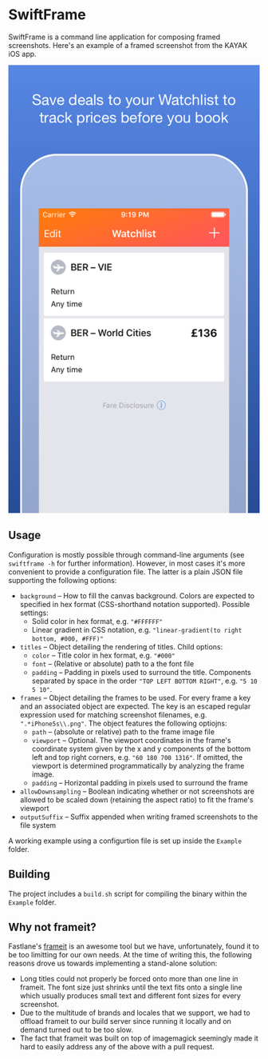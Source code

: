 # SwiftFrame

SwiftFrame is a command line application for composing framed screenshots. Here's an example of a framed screenshot from the KAYAK iOS app.

![Framed Screenshot](https://github.com/kayak/SwiftFrame/blob/master/Example/Screenshots/iPhone5s%7Eframed.png)

## Usage

Configuration is mostly possible through command-line arguments (see `swiftframe -h` for further information). However, in most cases it's more convenient to provide a configuration file. The latter is a plain JSON file supporting the following options:

- `background` – How to fill the canvas background. Colors are expected to specified in hex format (CSS-shorthand notation supported). Possible settings:
  - Solid color in hex format, e.g. `"#FFFFFF"`
  - Linear gradient in CSS notation, e.g. `"linear-gradient(to right bottom, #000, #FFF)"`
- `titles` – Object detailing the rendering of titles. Child options:
  - `color` – Title color in hex format, e.g. `"#000"`
  - `font` – (Relative or absolute) path to a the font file
  - `padding` – Padding in pixels used to surround the title. Components separated by space in the order `"TOP LEFT BOTTOM RIGHT"`, e.g. `"5 10 5 10"`.
- `frames` – Object detailing the frames to be used. For every frame a key and an associated object are expected. The key is an escaped regular expression used for matching screenshot filenames, e.g. `".*iPhone5s\\.png"`. The object features the following optiojns:
  - `path` – (absolute or relative) path to the frame image file
  - `viewport` – Optional. The viewport coordinates in the frame's coordinate system given by the x and y components of the bottom left and top right corners, e.g. `"60 180 700 1316"`. If omitted, the viewport is determined programmatically by analyzing the frame image.
  - `padding` – Horizontal padding in pixels used to surround the frame
- `allowDownsampling` – Boolean indicating whether or not screenshots are allowed to be scaled down (retaining the aspect ratio) to fit the frame's viewport
- `outputSuffix` – Suffix appended when writing framed screenshots to the file system

A working example using a configurtion file is set up inside the `Example` folder.

## Building

The project includes a `build.sh` script for compiling the binary within the `Example` folder.

## Why not frameit?

Fastlane's [frameit](https://github.com/fastlane/fastlane/tree/master/frameit) is an awesome tool but we have, unfortunately, found it to be too limitting for our own needs. At the time of writing this, the following reasons drove us towards implementing a stand-alone solution:

- Long titles could not properly be forced onto more than one line in frameit. The font size just shrinks until the text fits onto a single line which usually produces small text and different font sizes for every screenshot.
- Due to the multitude of brands and locales that we support, we had to offload frameit to our build server since running it locally and on demand turned out to be too slow.
- The fact that frameit was built on top of imagemagick seemingly made it hard to easily address any of the above with a pull request.
